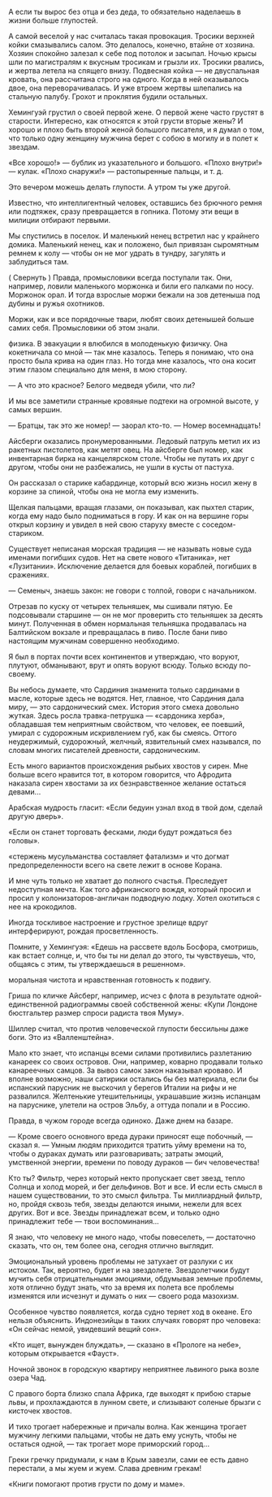 А если ты вырос без отца и без деда, то обязательно наделаешь в жизни больше глупостей.

А самой веселой у нас считалась такая провокация. Тросики верхней койки смазывались салом. Это делалось, конечно, втайне от хозяина. Хозяин спокойно залезал к себе под потолок и засыпал. Ночью крысы шли по магистралям к вкусным тросикам и грызли их. Тросики рвались, и жертва летела на спящего внизу. Подвесная койка — не двуспальная кровать, она рассчитана строго на одного. Когда в ней оказывалось двое, она переворачивалась. И уже втроем жертвы шлепались на стальную палубу. Грохот и проклятия будили остальных.

Хемингуэй грустил о своей первой жене. О первой жене часто грустят в старости. Интересно, как относятся к этой грусти вторые жены? И хорошо и плохо быть второй женой большого писателя, и я думал о том, что только одну женщину мужчина берет с собою в могилу и в полет к звездам.

«Все хорошо!» — бублик из указательного и большого. «Плохо внутри!» — кулак. «Плохо снаружи!» — растопыренные пальцы, и т. д.

Это вечером можешь делать глупости. А утром ты уже другой.

Известно, что интеллигентный человек, оставшись без брючного ремня или подтяжек, сразу превращается в гопника. Потому эти вещи в милиции отбирают первыми.

Мы спустились в поселок. И маленький ненец встретил нас у крайнего домика. Маленький ненец, как и положено, был привязан сыромятным ремнем к колу — чтобы он не мог удрать в тундру, загулять и заблудиться там.

( Свернуть )
Правда, промысловики всегда поступали так. Они, например, ловили маленького моржонка и били его палками по носу. Моржонок орал. И тогда взрослые моржи бежали на зов детеныша под дубины и ружья охотников.

Моржи, как и все порядочные твари, любят своих детенышей больше самих себя. Промысловики об этом знали.

физика. В эвакуации я влюбился в молоденькую физичку. Она кокетничала со мной — так мне казалось. Теперь я понимаю, что она просто была крива на один глаз. Но тогда мне казалось, что она косит этим глазом специально для меня, в мою сторону.

— А что это красное? Белого медведя убили, что ли?

И мы все заметили странные кровяные подтеки на огромной высоте, у самых вершин.

— Братцы, так это же номер! — заорал кто-то. — Номер восемнадцать!

Айсберги оказались пронумерованными. Ледовый патруль метил их из ракетных пистолетов, как метят овец. На айсберге был номер, как инвентарная бирка на канцелярском столе. Чтобы не путать их друг с другом, чтобы они не разбежались, не ушли в кусты от пастуха.

Он рассказал о старике кабардинце, который всю жизнь носил жену в корзине за спиной, чтобы она не могла ему изменить.

Щелкая пальцами, вращая глазами, он показывал, как пыхтел старик, когда ему надо было подниматься в гору. И как он на вершине горы открыл корзину и увидел в ней свою старуху вместе с соседом-стариком.

Существует неписаная морская традиция — не называть новые суда именами погибших судов. Нет на свете нового «Титаника», нет «Лузитании». Исключение делается для боевых кораблей, погибших в сражениях.

— Семеныч, знаешь закон: не говори с толпой, говори с начальником.

Отрезав по куску от четырех тельняшек, мы сшивали пятую. Ее подсовывали старшине — он не мог проверить сто тельняшек за десять минут. Полученная в обмен нормальная тельняшка продавалась на Балтийском вокзале и превращалась в пиво. После бани пиво настоящим мужчинам совершенно необходимо.

Я был в портах почти всех континентов и утверждаю, что воруют, плутуют, обманывают, врут и опять воруют всюду. Только всюду по-своему.

Вы небось думаете, что Сардиния знаменита только сардинами в масле, которые здесь не водятся. Нет, главное, что Сардиния дала миру, — это сардонический смех. История этого смеха довольно жуткая. Здесь росла травка-петрушка — «сардоника херба», обладавшая тем неприятным свойством, что человек, ее поевший, умирал с судорожным искривлением губ, как бы смеясь. Оттого неудержимый, судорожный, желчный, язвительный смех назывался, по словам многих писателей древности, сардоническим.

Есть много вариантов происхождения рыбьих хвостов у сирен. Мне больше всего нравится тот, в котором говорится, что Афродита наказала сирен хвостами за их безнравственное желание остаться девами...

Арабская мудрость гласит: «Если бедуин узнал вход в твой дом, сделай другую дверь».

«Если он станет торговать фесками, люди будут рождаться без головы».

«стержень мусульманства составляет фатализм» и что догмат предопределенности всего на свете лежит в основе Корана.

И мне чуть только не хватает до полного счастья. Преследует недоступная мечта. Как того африканского вождя, который просил и просил у колонизаторов-англичан подводную лодку. Хотел охотиться с нее на крокодилов.

Иногда тоскливое настроение и грустное зрелище вдруг интерферируют, рождая просветленность.

Помните, у Хемингуэя: «Едешь на рассвете вдоль Босфора, смотришь, как встает солнце, и, что бы ты ни делал до этого, ты чувствуешь, что, общаясь с этим, ты утверждаешься в решенном».

моральная чистота и нравственная готовность к подвигу.

Гриша по кличке Айсберг, например, исчез с флота в результате одной-единственной радиограммы своей собственной жены: «Купи Лондоне бюстгальтер размер спроси радиста твоя Муму».

Шиллер считал, что против человеческой глупости бессильны даже боги. Это из «Валленштейна».

Мало кто знает, что испанцы всеми силами противились разлетанию канареек со своих островов. Они, например, коварно продавали только канареечных самцов. За вывоз самок закон наказывал кроваво. И вполне возможно, наши сатирики остались бы без материала, если бы испанский парусник не выскочил у берегов Италии на рифы и не развалился. Желтенькие утешительницы, украшавшие жизнь испанцам на паруснике, улетели на остров Эльбу, а оттуда попали и в Россию.

Правда, в чужом городе всегда одиноко. Даже днем на базаре.

— Кроме своего основного вреда дураки приносят еще побочный, — сказал я. — Умным людям приходится тратить уйму времени на то, чтобы о дураках думать или разговаривать; затраты эмоций, умственной энергии, времени по поводу дураков — бич человечества!

Кто ты? Фильтр, через который некто пропускает свет звезд, тепло Солнца и холод морей, и бег дельфинов. Вот и все. И если есть смысл в нашем существовании, то это смысл фильтра. Ты миллиардный фильтр, но, пройдя сквозь тебя, звезды делаются иными, нежели для всех других. Вот и все. Звезды принадлежат всем, и только одно принадлежит тебе — твои воспоминания...

Я знаю, что человеку не много надо, чтобы повеселеть, — достаточно сказать, что он, тем более она, сегодня отлично выглядит.

Эмоциональный уровень проблемы не затухает от разлуки с их истоком. Так, вероятно, будет и на звездолете. Звездолетчики будут мучить себя отрицательными эмоциями, обдумывая земные проблемы, хотя отлично будут знать, что за время их полета все проблемы изменятся или исчезнут и думать о них — своего рода мазохизм.

Особенное чувство появляется, когда судно теряет ход в океане. Его нельзя объяснить. Индонезийцы в таких случаях говорят про человека: «Он сейчас немой, увидевший вещий сон».

«Кто ищет, вынужден блуждать», — сказано в «Прологе на небе», которым открывается «Фауст».

Ночной звонок в городскую квартиру неприятнее львиного рыка возле озера Чад.

С правого борта близко спала Африка, где выходят к прибою старые львы, и прохлаждаются в лунном свете, и слизывают соленые брызги с кисточек хвостов.

И тихо трогает набережные и причалы волна. Как женщина трогает мужчину легкими пальцами, чтобы не дать ему уснуть, чтобы не остаться одной, — так трогает море приморский город...

Греки гречку придумали, к нам в Крым завезли, сами ее есть давно перестали, а мы жуем и жуем. Слава древним грекам!

«Книги помогают против грусти по дому и маме».
